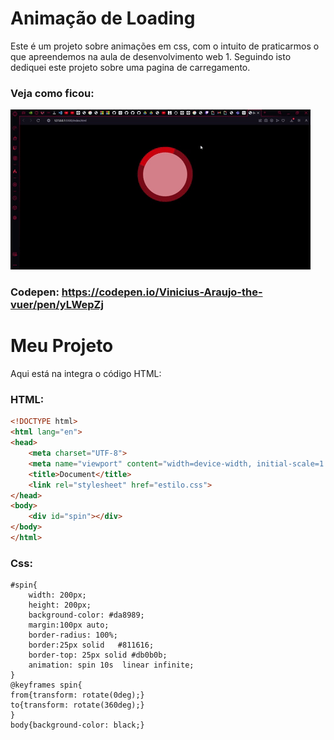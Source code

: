 # Animação de Loading

Este é um projeto sobre animações em css, com o intuito de praticarmos o que apreendemos na aula de desenvolvimento web 1. Seguindo isto dediquei este projeto sobre uma pagina de carregamento.
### Veja como ficou:
![Funcionamento do Projeto](https://github.com/Viniciussinc/animacao-css1/blob/main/Spin.gif)
### Codepen: https://codepen.io/Vinicius-Araujo-the-vuer/pen/yLWepZj
# Meu Projeto
Aqui está na integra o código HTML:
###  HTML:


```html
<!DOCTYPE html>
<html lang="en">
<head>
    <meta charset="UTF-8">
    <meta name="viewport" content="width=device-width, initial-scale=1.0">
    <title>Document</title>
    <link rel="stylesheet" href="estilo.css">
</head>
<body>
    <div id="spin"></div>
</body>
</html>
```
### Css:
```
#spin{
	width: 200px;
	height: 200px;
	background-color: #da8989;
	margin:100px auto;
	border-radius: 100%;
	border:25px solid  	#811616;
	border-top: 25px solid #db0b0b;
	animation: spin 10s  linear infinite;
}
@keyframes spin{
from{transform: rotate(0deg);}
to{transform: rotate(360deg);}
}
body{background-color: black;}
```
